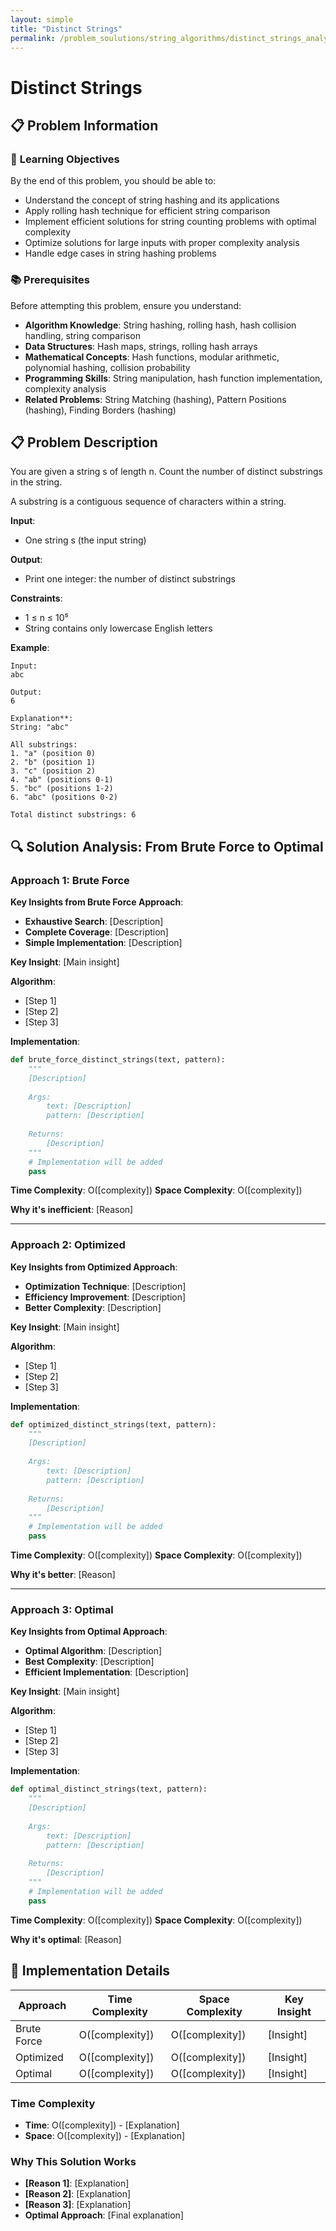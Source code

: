 ```yaml
---
layout: simple
title: "Distinct Strings"
permalink: /problem_soulutions/string_algorithms/distinct_strings_analysis
---
```


# Distinct Strings

## 📋 Problem Information

### 🎯 **Learning Objectives**
By the end of this problem, you should be able to:
- Understand the concept of string hashing and its applications
- Apply rolling hash technique for efficient string comparison
- Implement efficient solutions for string counting problems with optimal complexity
- Optimize solutions for large inputs with proper complexity analysis
- Handle edge cases in string hashing problems

### 📚 **Prerequisites**
Before attempting this problem, ensure you understand:
- **Algorithm Knowledge**: String hashing, rolling hash, hash collision handling, string comparison
- **Data Structures**: Hash maps, strings, rolling hash arrays
- **Mathematical Concepts**: Hash functions, modular arithmetic, polynomial hashing, collision probability
- **Programming Skills**: String manipulation, hash function implementation, complexity analysis
- **Related Problems**: String Matching (hashing), Pattern Positions (hashing), Finding Borders (hashing)

## 📋 Problem Description

You are given a string s of length n. Count the number of distinct substrings in the string.

A substring is a contiguous sequence of characters within a string.

**Input**: 
- One string s (the input string)

**Output**: 
- Print one integer: the number of distinct substrings

**Constraints**:
- 1 ≤ n ≤ 10⁵
- String contains only lowercase English letters

**Example**:
```
Input:
abc

Output:
6

Explanation**: 
String: "abc"

All substrings:
1. "a" (position 0)
2. "b" (position 1)  
3. "c" (position 2)
4. "ab" (positions 0-1)
5. "bc" (positions 1-2)
6. "abc" (positions 0-2)

Total distinct substrings: 6
```

## 🔍 Solution Analysis: From Brute Force to Optimal

### Approach 1: Brute Force

**Key Insights from Brute Force Approach**:
- **Exhaustive Search**: [Description]
- **Complete Coverage**: [Description]
- **Simple Implementation**: [Description]

**Key Insight**: [Main insight]

**Algorithm**:
- [Step 1]
- [Step 2]
- [Step 3]

**Implementation**:
```python
def brute_force_distinct_strings(text, pattern):
    """
    [Description]
    
    Args:
        text: [Description]
        pattern: [Description]
    
    Returns:
        [Description]
    """
    # Implementation will be added
    pass
```

**Time Complexity**: O([complexity])
**Space Complexity**: O([complexity])

**Why it's inefficient**: [Reason]

---

### Approach 2: Optimized

**Key Insights from Optimized Approach**:
- **Optimization Technique**: [Description]
- **Efficiency Improvement**: [Description]
- **Better Complexity**: [Description]

**Key Insight**: [Main insight]

**Algorithm**:
- [Step 1]
- [Step 2]
- [Step 3]

**Implementation**:
```python
def optimized_distinct_strings(text, pattern):
    """
    [Description]
    
    Args:
        text: [Description]
        pattern: [Description]
    
    Returns:
        [Description]
    """
    # Implementation will be added
    pass
```

**Time Complexity**: O([complexity])
**Space Complexity**: O([complexity])

**Why it's better**: [Reason]

---

### Approach 3: Optimal

**Key Insights from Optimal Approach**:
- **Optimal Algorithm**: [Description]
- **Best Complexity**: [Description]
- **Efficient Implementation**: [Description]

**Key Insight**: [Main insight]

**Algorithm**:
- [Step 1]
- [Step 2]
- [Step 3]

**Implementation**:
```python
def optimal_distinct_strings(text, pattern):
    """
    [Description]
    
    Args:
        text: [Description]
        pattern: [Description]
    
    Returns:
        [Description]
    """
    # Implementation will be added
    pass
```

**Time Complexity**: O([complexity])
**Space Complexity**: O([complexity])

**Why it's optimal**: [Reason]

## 🔧 Implementation Details

| Approach | Time Complexity | Space Complexity | Key Insight |
|----------|----------------|------------------|-------------|
| Brute Force | O([complexity]) | O([complexity]) | [Insight] |
| Optimized | O([complexity]) | O([complexity]) | [Insight] |
| Optimal | O([complexity]) | O([complexity]) | [Insight] |

### Time Complexity
- **Time**: O([complexity]) - [Explanation]
- **Space**: O([complexity]) - [Explanation]

### Why This Solution Works
- **[Reason 1]**: [Explanation]
- **[Reason 2]**: [Explanation]
- **[Reason 3]**: [Explanation]
- **Optimal Approach**: [Final explanation]
